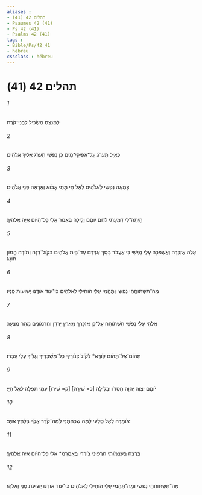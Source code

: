 ```yaml
---
aliases : 
- תהלים 42 (41)
- Psaumes 42 (41)
- Ps 42 (41)
- Psalms 42 (41)
tags : 
- Bible/Ps/42_41
- hébreu
cssclass : hébreu
---
```


# תהלים 42 (41)

###### 1
לַמְנַצֵּחַ מַשְׂכִּיל לִבְנֵי־קֹרַח׃
###### 2
כְּאַיָּל תַּעֲרֹג עַל־אֲפִיקֵי־מָיִם כֵּן נַפְשִׁי תַעֲרֹג אֵלֶיךָ אֱלֹהִים׃
###### 3
צָמְאָה נַפְשִׁי לֵאלֹהִים לְאֵל חָי מָתַי אָבֹוא וְאֵרָאֶה פְּנֵי אֱלֹהִים׃
###### 4
הָיְתָה־לִּי דִמְעָתִי לֶחֶם יֹוםָם וָלָיְלָה בֶּאֱמֹר אֵלַי כָּל־הַיֹּום אַיֵּה אֱלֹהֶיךָ׃
###### 5
אֵלֶּה אֶזְכְּרָה וְאֶשְׁפְּכָה עָלַי נַפְשִׁי כִּי אֶעֱבֹר בַּסָּךְ אֶדַּדֵּם עַד־בֵּית אֱלֹהִים בְּקֹול־רִנָּה וְתֹודָה הָמֹון חֹוגֵג׃
###### 6
מַה־תִּשְׁתֹּוחֲחִי נַפְשִׁי וַתֶּהֱמִי עָלָי הֹוחִילִי לֵאלֹהִים כִּי־עֹוד אֹודֶנּוּ יְשׁוּעֹות פָּנָיו׃
###### 7
אֱלֹהַי עָלַי נַפְשִׁי תִשְׁתֹּוחָח עַל־כֵּן אֶזְכָּרְךָ מֵאֶרֶץ יַרְדֵּן וְחֶרְמֹונִים מֵהַר מִצְעָר׃
###### 8
תְּהֹום־אֶל־תְּהֹום קֹורֵא* לְקֹול צִנֹּורֶיךָ כָּל־מִשְׁבָּרֶיךָ וְגַלֶּיךָ עָלַי עָבָרוּ׃
###### 9
יֹוםָם יְצַוֶּה יְהוָה חַסְדֹּו וּבַלַּיְלָה [כ= שִׁירָהּ] [ק= שִׁירֹו] עִמִּי תְּפִלָּה לְאֵל חַיָּי׃
###### 10
אֹומְרָה לְאֵל סַלְעִי לָמָה שְׁכַחְתָּנִי לָמָּה־קֹדֵר אֵלֵךְ בְּלַחַץ אֹויֵב׃
###### 11
בְּרֶצַח בְּעַצְמֹותַי חֵרְפוּנִי צֹורְרָי בְּאָמְרָמ* אֵלַי כָּל־הַיֹּום אַיֵּה אֱלֹהֶיךָ׃
###### 12
מַה־תִּשְׁתֹּוחֲחִי נַפְשִׁי וּמַה־תֶּהֱמִי עָלָי הֹוחִילִי לֵאלֹהִים כִּי־עֹוד אֹודֶנּוּ יְשׁוּעֹת פָּנַי וֵאלֹהָי׃
